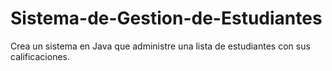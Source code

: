 # Sistema-de-Gestion-de-Estudiantes
Crea un sistema en Java que administre una lista de estudiantes con sus calificaciones.
